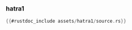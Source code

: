 ### hatra1

```rust
{{#rustdoc_include assets/hatra1/source.rs}}
```
<div class="flex-container vis_block" style="position:relative; margin-left:-75px; margin-right:-75px; display: none;">
  <object type="image/svg+xml" class="hatra1 code_panel" data="assets/hatra1/vis_code.svg"></object>
  <object type="image/svg+xml" class="hatra1 tl_panel" data="assets/hatra1/vis_timeline.svg" style="width: auto;" onmouseenter="helpers('hatra1')"></object>
</div>